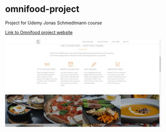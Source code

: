 # omnifood-project

Project for Udemy Jonas Schmedtmann course


[Link to Omnifood project website](https://foxystoat.github.io/omnifood-project/)

![screenshot of about section img](screenshot.png)
